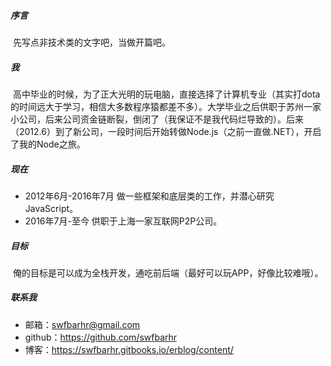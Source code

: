 ##### 序言
&nbsp;先写点非技术类的文字吧，当做开篇吧。

##### 我
&nbsp;高中毕业的时候，为了正大光明的玩电脑，直接选择了计算机专业（其实打dota的时间远大于学习，相信大多数程序猿都差不多）。大学毕业之后供职于苏州一家小公司，后来公司资金链断裂，倒闭了（我保证不是我代码烂导致的）。后来（2012.6）到了新公司，一段时间后开始转做Node.js（之前一直做.NET），开启了我的Node之旅。

##### 现在
+ 2012年6月-2016年7月 做一些框架和底层类的工作，并潜心研究JavaScript。
+ 2016年7月-至今 供职于上海一家互联网P2P公司。

##### 目标
&nbsp;俺的目标是可以成为全栈开发，通吃前后端（最好可以玩APP，好像比较难哦）。

##### 联系我
+  邮箱：swfbarhr@gmail.com
+  github：https://github.com/swfbarhr
+  博客：https://swfbarhr.gitbooks.io/erblog/content/
